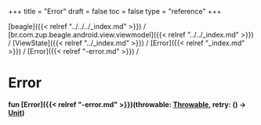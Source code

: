 +++
title = "Error"
draft = false
toc = false
type = "reference"
+++

[beagle]({{< relref "../../../_index.md" >}}) / [br.com.zup.beagle.android.view.viewmodel]({{< relref "../../_index.md" >}}) / [ViewState]({{< relref "../_index.md" >}}) / [Error]({{< relref "_index.md" >}}) / [Error]({{< relref "-error.md" >}}) / 



# Error  
  
<b><b>fun [Error]({{< relref "-error.md" >}})(throwable: [Throwable](https://kotlinlang.org/api/latest/jvm/stdlib/kotlin/-throwable/index.html), retry: () -> [Unit](https://kotlinlang.org/api/latest/jvm/stdlib/kotlin/-unit/index.html))</b></b>  




